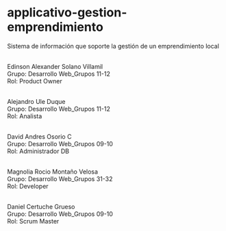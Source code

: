 # applicativo-gestion-emprendimiento
Sistema de información que soporte la gestión de un emprendimiento local


\
Edinson Alexander Solano Villamil \
Grupo: Desarrollo Web_Grupos 11-12 \
Rol: Product Owner 
 
\
Alejandro Ule Duque \
Grupo: Desarrollo Web_Grupos 11-12 \
Rol: Analista

\
David Andres Osorio C \
Grupo: Desarrollo Web_Grupos 09-10 \
Rol: Administrador DB

\
Magnolia Rocio Montaño Velosa \
Grupo: Desarrollo Web_Grupos 31-32 \
Rol: Developer

\
Daniel Certuche Grueso \
Grupo: Desarrollo Web_Grupos 09-10 \
Rol: Scrum Master 

